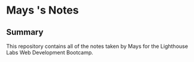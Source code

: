 # Mays 's Notes
## Summary 
This repository contains all of the notes taken by Mays for the Lighthouse Labs Web Development Bootcamp.